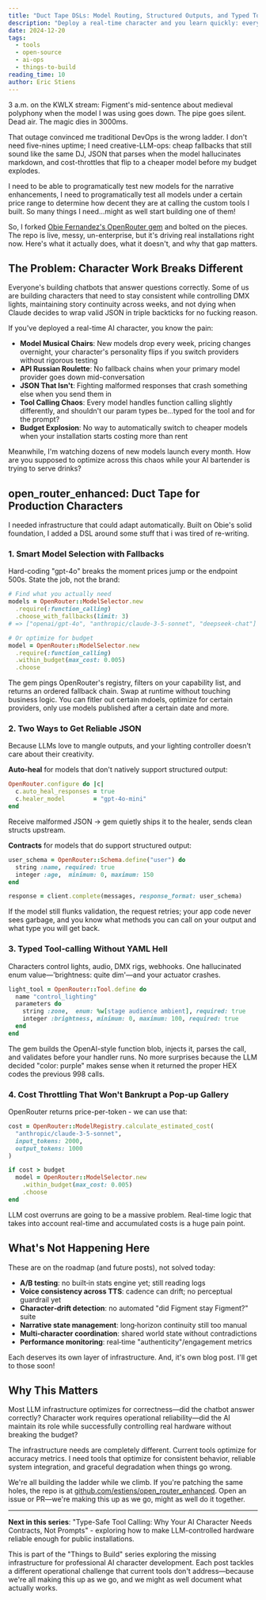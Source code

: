 ```yaml
---
title: "Duct Tape DSLs: Model Routing, Structured Outputs, and Typed Tools"
description: "Deploy a real-time character and you learn quickly: everything breaks, always, and in ways that don't exist in web-land."
date: 2024-12-20
tags:
  - tools
  - open-source
  - ai-ops
  - things-to-build
reading_time: 10
author: Eric Stiens
---
```


3 a.m. on the KWLX stream: Figment's mid-sentence about medieval polyphony when the model I was using goes down. The pipe goes silent. Dead air. The magic dies in 3000ms.

That outage convinced me traditional DevOps is the wrong ladder. I don't need five-nines uptime; I need creative-LLM-ops: cheap fallbacks that still sound like the same DJ, JSON that parses when the model hallucinates markdown, and cost-throttles that flip to a cheaper model before my budget explodes.

I need to be able to programatically test new models for the narrative enhancements, I need to programatically test all models under a certain price range to determine how decent they are at calling the custom tools I built. So many things I need...might as well start building one of them!

So, I forked [Obie Fernandez's OpenRouter gem](https://github.com/OlympiaAI/open_router) and bolted on the pieces. The repo is live, messy, un-enterprise, but it's driving real installations right now. Here's what it actually does, what it doesn't, and why that gap matters.

## The Problem: Character Work Breaks Different

Everyone's building chatbots that answer questions correctly. Some of us are building characters that need to stay consistent while controlling DMX lights, maintaining story continuity across weeks, and not dying when Claude decides to wrap valid JSON in triple backticks for no fucking reason.

If you've deployed a real-time AI character, you know the pain:

- **Model Musical Chairs**: New models drop every week, pricing changes overnight, your character's personality flips if you switch providers without rigorous testing
- **API Russian Roulette**: No fallback chains when your primary model provider goes down mid-conversation
- **JSON That Isn't**: Fighting malformed responses that crash something else when you send them in
- **Tool Calling Chaos**: Every model handles function calling slightly differently, and shouldn't our param types be...typed for the tool and for the prompt?
- **Budget Explosion**: No way to automatically switch to cheaper models when your installation starts costing more than rent

Meanwhile, I'm watching dozens of new models launch every month. How are you supposed to optimize across this chaos while your AI bartender is trying to serve drinks?

## open_router_enhanced: Duct Tape for Production Characters

I needed infrastructure that could adapt automatically. Built on Obie's solid foundation, I added a DSL around some stuff that i was tired of re-writing.

### 1. Smart Model Selection with Fallbacks

Hard-coding "gpt-4o" breaks the moment prices jump or the endpoint 500s. State the job, not the brand:

```ruby
# Find what you actually need
models = OpenRouter::ModelSelector.new
  .require(:function_calling)
  .choose_with_fallbacks(limit: 3)
# => ["openai/gpt-4o", "anthropic/claude-3-5-sonnet", "deepseek-chat"]

# Or optimize for budget
model = OpenRouter::ModelSelector.new
  .require(:function_calling)
  .within_budget(max_cost: 0.005)
  .choose
```

The gem pings OpenRouter's registry, filters on your capability list, and returns an ordered fallback chain. Swap at runtime without touching business logic. You can fitler out certain mdoels, optimize for certain providers, only use models published after a certain date and more.

### 2. Two Ways to Get Reliable JSON

Because LLMs love to mangle outputs, and your lighting controller doesn't care about their creativity.

**Auto-heal** for models that don't natively support structured output:

```ruby
OpenRouter.configure do |c|
  c.auto_heal_responses = true
  c.healer_model        = "gpt-4o-mini"
end
```

Receive malformed JSON → gem quietly ships it to the healer, sends clean structs upstream.

**Contracts** for models that do support structured output:

```ruby
user_schema = OpenRouter::Schema.define("user") do
  string :name, required: true
  integer :age,  minimum: 0, maximum: 150
end

response = client.complete(messages, response_format: user_schema)
```

If the model still flunks validation, the request retries; your app code never sees garbage, and you know what methods you can call on your output and what type you will get back.

### 3. Typed Tool-calling Without YAML Hell

Characters control lights, audio, DMX rigs, webhooks. One hallucinated enum value—'brightness: quite dim'—and your actuator crashes.

```ruby
light_tool = OpenRouter::Tool.define do
  name "control_lighting"
  parameters do
    string :zone,  enum: %w[stage audience ambient], required: true
    integer :brightness, minimum: 0, maximum: 100, required: true
  end
end
```

The gem builds the OpenAI-style function blob, injects it, parses the call, and validates before your handler runs. No more surprises because the LLM decided "color: purple" makes sense when it returned the proper HEX codes the previous 998 calls.

### 4. Cost Throttling That Won't Bankrupt a Pop-up Gallery

OpenRouter returns price-per-token - we can use that:

```ruby
cost = OpenRouter::ModelRegistry.calculate_estimated_cost(
  "anthropic/claude-3-5-sonnet",
  input_tokens: 2000,
  output_tokens: 1000
)

if cost > budget
  model = OpenRouter::ModelSelector.new
    .within_budget(max_cost: 0.005)
    .choose
end
```

LLM cost overruns are going to be a massive problem. Real-time logic that takes into account real-time and accumulated costs is a huge pain point.

## What's Not Happening Here

These are on the roadmap (and future posts), not solved today:

- **A/B testing**: no built‑in stats engine yet; still reading logs
- **Voice consistency across TTS**: cadence can drift; no perceptual guardrail yet
- **Character‑drift detection**: no automated "did Figment stay Figment?" suite
- **Narrative state management**: long‑horizon continuity still too manual
- **Multi‑character coordination**: shared world state without contradictions
- **Performance monitoring**: real‑time "authenticity"/engagement metrics

Each deserves its own layer of infrastructure. And, it's own blog post. I'll get to those soon!

## Why This Matters

Most LLM infrastructure optimizes for correctness—did the chatbot answer correctly? Character work requires operational reliability—did the AI maintain its role while successfully controlling real hardware without breaking the budget?

The infrastructure needs are completely different. Current tools optimize for accuracy metrics. I need tools that optimize for consistent behavior, reliable system integration, and graceful degradation when things go wrong.

We're all building the ladder while we climb. If you're patching the same holes, the repo is at [github.com/estiens/open_router_enhanced](https://github.com/estiens/open_router_enhanced). Open an issue or PR—we're making this up as we go, might as well do it together.

---

**Next in this series**: "Type-Safe Tool Calling: Why Your AI Character Needs Contracts, Not Prompts" - exploring how to make LLM-controlled hardware reliable enough for public installations.

This is part of the "Things to Build" series exploring the missing infrastructure for professional AI character development. Each post tackles a different operational challenge that current tools don't address—because we're all making this up as we go, and we might as well document what actually works.